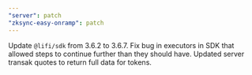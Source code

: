 ```yaml
---
"server": patch
"zksync-easy-onramp": patch
---
```


Update `@lifi/sdk` from 3.6.2 to 3.6.7.
Fix bug in executors in SDK that allowed steps to continue further than they should have.
Updated server transak quotes to return full data for tokens.
